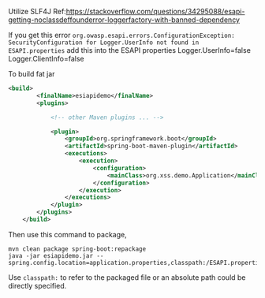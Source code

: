 Utilize SLF4J
Ref:https://stackoverflow.com/questions/34295088/esapi-getting-noclassdeffounderror-loggerfactory-with-banned-dependency

If you get this error
`org.owasp.esapi.errors.ConfigurationException: SecurityConfiguration for Logger.UserInfo not found in ESAPI.properties`
add this into the ESAPI properties
Logger.UserInfo=false
Logger.ClientInfo=false

To build fat jar

```xml
<build>
        <finalName>esiapidemo</finalName>
        <plugins>

            <!-- other Maven plugins ... -->

            <plugin>
                <groupId>org.springframework.boot</groupId>
                <artifactId>spring-boot-maven-plugin</artifactId>
                <executions>
                    <execution>
                        <configuration>
                            <mainClass>org.xss.demo.Application</mainClass>
                        </configuration>
                    </execution>
                </executions>
            </plugin>
        </plugins>
    </build>
```

Then use this command to package,
```shell
mvn clean package spring-boot:repackage
java -jar esiapidemo.jar --spring.config.location=application.properties,classpath:/ESAPI.properties,classpath:/validation.properties
```

Use `classpath:` to refer to the packaged file or an absolute path could be directly specified. 